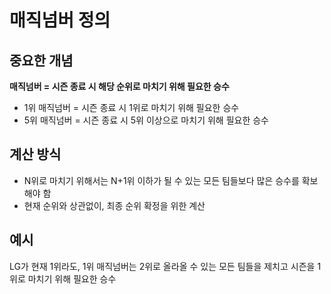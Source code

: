 # 매직넘버 정의

## 중요한 개념
**매직넘버 = 시즌 종료 시 해당 순위로 마치기 위해 필요한 승수**

- 1위 매직넘버 = 시즌 종료 시 1위로 마치기 위해 필요한 승수
- 5위 매직넘버 = 시즌 종료 시 5위 이상으로 마치기 위해 필요한 승수

## 계산 방식
- N위로 마치기 위해서는 N+1위 이하가 될 수 있는 모든 팀들보다 많은 승수를 확보해야 함
- 현재 순위와 상관없이, 최종 순위 확정을 위한 계산

## 예시
LG가 현재 1위라도, 1위 매직넘버는 2위로 올라올 수 있는 모든 팀들을 제치고 시즌을 1위로 마치기 위해 필요한 승수